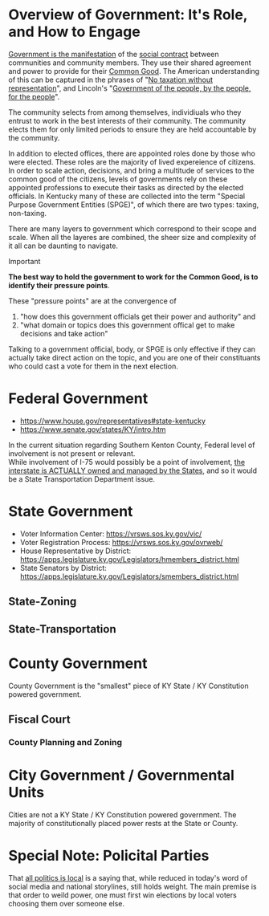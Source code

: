 # Overview of Government: It's Role, and How to Engage
[Government is the manifestation](https://en.wikipedia.org/wiki/info/government#Definitions_and_etymology) of the [social contract](https://en.wikipedia.org/wiki/Social_contract) between communities and community members. They use their shared agreement and power to provide for their [Common Good](https://en.wikipedia.org/wiki/Common_good). 
The American understanding of this can be captured in the phrases of "[No taxation without representation](https://en.wikipedia.org/wiki/No_taxation_without_representation)", and Lincoln's "[Government of the people, by the people, for the people](https://en.wikipedia.org/wiki/Gettysburg_Address#Legacy)".      

The community selects from among themselves, individiuals who they entrust to work in the best interests of their community. The community elects them for only limited periods to ensure they are held accountable by the community.

In addition to elected offices, there are appointed roles done by those who were elected. These roles are the majority of lived expereience of citizens. In order to scale action, decisions, and bring a multitude of services to the common good of the citizens, levels of governments rely on these appointed professions to execute their tasks as directed by the elected officials.  In Kentucky many of these are collected into the term "Special Purpose Government Entities (SPGE)", of which there are two types: taxing, non-taxing. 

There are many layers to government which correspond to their scope and scale. When all the layeres are combined, the sheer size and complexity of it all can be daunting to navigate.  

> [!IMPORTANT]
> **The best way to hold the government to work for the Common Good, is to identify their pressure points**.
> 
> These "pressure points" are at the convergence of
> 1. "how does this government officials get their power and authority" and
> 2. "what domain or topics does this government offical get to make decisions and take action"
> 
> Talking to a government official, body, or SPGE is only effective if they can actually take direct action on the topic, and you are one of their constituants who could cast a vote for them in the next election.

# Federal Government  
* https://www.house.gov/representatives#state-kentucky
* https://www.senate.gov/states/KY/intro.htm

In the current situation regarding Southern Kenton County, Federal level of involvement is not present or relevant.  
While involvement of I-75 would possibly be a point of involvement, [the interstate is ACTUALLY owned and managed by the States](https://highways.dot.gov/highway-history/interstate-system/50th-anniversary/interstate-frequently-asked-questions), and so it would be a State Transportation Department issue.

# State Government  
* Voter Information Center: https://vrsws.sos.ky.gov/vic/
* Voter Registration Process: https://vrsws.sos.ky.gov/ovrweb/
* House Representative by District: https://apps.legislature.ky.gov/Legislators/hmembers_district.html
* State Senators by District: https://apps.legislature.ky.gov/Legislators/smembers_district.html  

## State-Zoning 

## State-Transportation 


# County Government  
County Government is the "smallest" piece of KY State / KY Constitution powered government.

## Fiscal Court  

### County Planning and Zoning  



# City Government / Governmental Units  
Cities are not a KY State / KY Constitution powered government. The majority of constitutionally placed power rests at the State or County.  



# Special Note: Policital Parties 
That [all politics is local](https://en.wikipedia.org/wiki/All_politics_is_local) is a saying that, while reduced in today's word of social media and national storylines, still holds weight. The main premise is that order to weild power, one must first win elections by local voters choosing them over someone else.  


